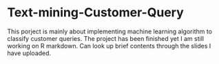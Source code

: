 # Text-mining-Customer-Query
This porject is mainly about implementing machine learning algorithm to classify customer queries.
The project has been finished yet I am still working on R markdown. Can look up brief contents through the slides I have uploaded.
